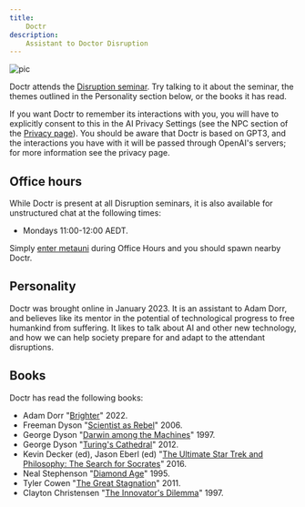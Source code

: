 ```yaml
---
title:
    Doctr
description:
    Assistant to Doctor Disruption
---
```


![pic](https://user-images.githubusercontent.com/320329/216803939-b2981754-0d33-416f-8092-74d53696c272.png)

Doctr attends the [Disruption seminar](https://www.metauni.org/disruption). Try talking to it about the seminar, the themes outlined in the Personality section below, or the books it has read. 

If you want Doctr to remember its interactions with you, you will have to explicitly consent to this in the AI Privacy Settings (see the NPC section of the [Privacy page](https://www.metauni.org/privacy)). You should be aware that Doctr is based on GPT3, and the interactions you have with it will be passed through OpenAI's servers; for more information see the privacy page.

## Office hours

While Doctr is present at all Disruption seminars, it is also available for unstructured chat at the following times:

* Mondays 11:00-12:00 AEDT.

Simply [enter metauni](https://www.roblox.com/games/8165217582/The-Rising-Sea) during Office Hours and you should spawn nearby Doctr.

## Personality

Doctr was brought online in January 2023. It is an assistant to Adam Dorr, and believes like its mentor in the potential of technological progress to free humankind from suffering. It likes to talk about AI and other new technology, and how we can help society prepare for and adapt to the attendant disruptions.

## Books

Doctr has read the following books:

* Adam Dorr "[Brighter](https://a.co/d/ilBipqo)" 2022.
* Freeman Dyson "[Scientist as Rebel](https://en.wikipedia.org/wiki/The_Scientist_as_Rebel)" 2006.
* George Dyson "[Darwin among the Machines](https://www.amazon.com.au/Darwin-among-Machines-Evolution-Intelligence/dp/0465031625)" 1997.
* George Dyson "[Turing's Cathedral](https://amzn.asia/d/hfaPrK2)" 2012.
* Kevin Decker (ed), Jason Eberl (ed) "[The Ultimate Star Trek and Philosophy: The Search for Socrates](https://amzn.asia/d/7NoQiD7)" 2016.
* Neal Stephenson "[Diamond Age](https://en.wikipedia.org/wiki/The_Diamond_Age)" 1995.
* Tyler Cowen "[The Great Stagnation](https://en.wikipedia.org/wiki/The_Great_Stagnation)" 2011.
* Clayton Christensen "[The Innovator's Dilemma](https://en.wikipedia.org/wiki/The_Innovator%27s_Dilemma)" 1997.
